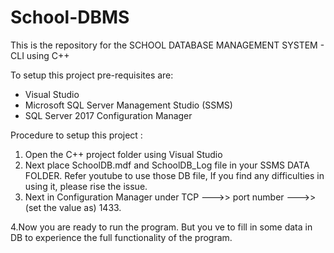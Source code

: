 # School-DBMS

This is the repository for the SCHOOL DATABASE MANAGEMENT SYSTEM - CLI using C++

To setup this project pre-requisites are:

* Visual Studio
* Microsoft SQL Server Management Studio (SSMS)
* SQL Server 2017 Configuration Manager 

Procedure to setup this project :
1. Open the C++ project folder using Visual Studio
2. Next place SchoolDB.mdf and SchoolDB_Log file in your SSMS DATA FOLDER. Refer youtube to use those DB file, If you find any difficulties in using it, please rise the issue.
3. Next in Configuration Manager under TCP --->> port number --->> (set the value as) 1433.

4.Now you are ready to run the program. But you ve to fill in some data in DB to experience the full functionality of the program.
